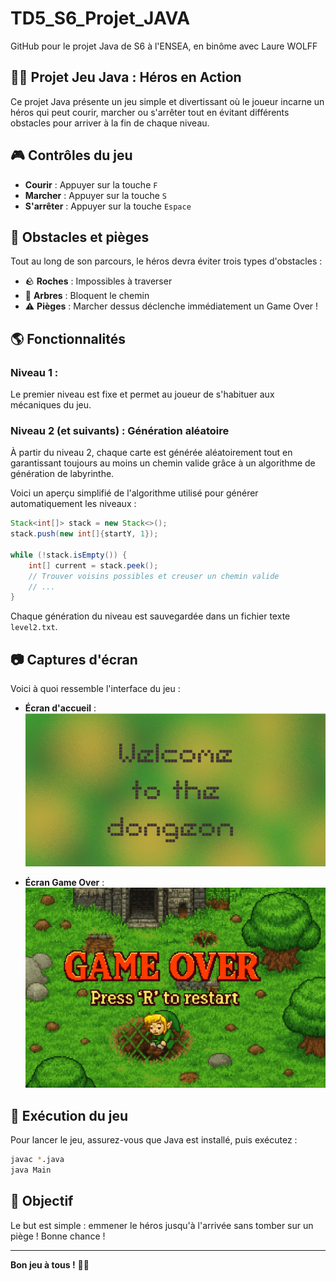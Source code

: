 # TD5_S6_Projet_JAVA
GitHub pour le projet Java de S6 à l'ENSEA, en binôme avec Laure WOLFF


## 🏃‍♂️ Projet Jeu Java : Héros en Action

Ce projet Java présente un jeu simple et divertissant où le joueur incarne un héros qui peut courir, marcher ou s'arrêter tout en évitant différents obstacles pour arriver à la fin de chaque niveau.

## 🎮 Contrôles du jeu

- **Courir** : Appuyer sur la touche `F`
- **Marcher** : Appuyer sur la touche `S`
- **S'arrêter** : Appuyer sur la touche `Espace`

## 🌳 Obstacles et pièges

Tout au long de son parcours, le héros devra éviter trois types d'obstacles :
- 🪨 **Roches** : Impossibles à traverser
- 🌲 **Arbres** : Bloquent le chemin
- ⚠️ **Pièges** : Marcher dessus déclenche immédiatement un Game Over !

## 🌎 Fonctionnalités

### Niveau 1 :
Le premier niveau est fixe et permet au joueur de s'habituer aux mécaniques du jeu.

### Niveau 2 (et suivants) : Génération aléatoire
À partir du niveau 2, chaque carte est générée aléatoirement tout en garantissant toujours au moins un chemin valide grâce à un algorithme de génération de labyrinthe.

Voici un aperçu simplifié de l'algorithme utilisé pour générer automatiquement les niveaux :

```java
Stack<int[]> stack = new Stack<>();
stack.push(new int[]{startY, 1});

while (!stack.isEmpty()) {
    int[] current = stack.peek();
    // Trouver voisins possibles et creuser un chemin valide
    // ...
}
```

Chaque génération du niveau est sauvegardée dans un fichier texte `level2.txt`.

## 📷 Captures d'écran

Voici à quoi ressemble l'interface du jeu :

- **Écran d'accueil** :
![Écran d'accueil](Projet_Java_S6_CAPODAGLI_WOLFF/img/EcranTitle.png)

- **Écran Game Over** :
![Game Over](Projet_Java_S6_CAPODAGLI_WOLFF/img/gameover.png)

## 🚀 Exécution du jeu

Pour lancer le jeu, assurez-vous que Java est installé, puis exécutez :

```bash
javac *.java
java Main
```

## 🎯 Objectif
Le but est simple : emmener le héros jusqu'à l'arrivée sans tomber sur un piège ! Bonne chance !

---

**Bon jeu à tous !** 🎲🏅

